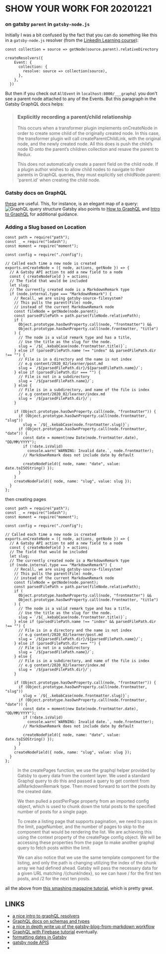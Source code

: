 # SHOW YOUR WORK FOR 20201221 #


### on gatsby `parent` in `gatsby-node.js` ###
Initially I was a bit confused by the fact that you can do something like this in a `gatsby-node.js` resolver (from the [LinkedIn Learning course](https://www.linkedin.com/learning/learning-gatsby/process-transformed-data?u=2194065)):
```
const collection = source => getNode(source.parent).relativeDirectory

createResolvers({
    Event: {
      collection: {
        resolve: source => collection(source),
      },
    },
  })
```
But then if you check out `AllEvent` in `localhost:8000/___graphql` you don't see a parent node attached to any of the Events. But this paragraph in the Gatsby GraphQL docs helps:
>### Explicitly recording a parent/child relationship
>This occurs when a transformer plugin implements onCreateNode in order to create some child of the originally created node. In this case, the transformer plugin will call createParentChildLink, with the original node, and the newly created node. All this does is push the child’s node ID onto the parent’s children collection and resave the parent to Redux.
>
>This does not automatically create a parent field on the child node. If a plugin author wishes to allow child nodes to navigate to their parents in GraphQL queries, they must explicitly set childNode.parent: 'parent.id' when creating the child node.


### Gatsby docs on GraphQL ###

[these](https://www.gatsbyjs.com/docs/conceptual/graphql-concepts/) are useful.  This, for instance, is an elegant map of a query:
![GraphQL query structure](https://www.gatsbyjs.com/static/2442c8664739d2a23483e6f16e3208a5/5df5d/basic-query.png)
Gatsby also points to [How to GraphQL](https://www.howtographql.com/) and [Intro to GraphQL](https://graphql.org/learn/) for additional guidance.


### Adding a Slug based on Location ###

```
const path = require("path");
const _ = require("lodash");
const moment = require("moment");

const config = require("./config");

// Called each time a new node is created
exports.onCreateNode = ({ node, actions, getNode }) => {
  // A Gatsby API action to add a new field to a node
  const { createNodeField } = actions;
  // The field that would be included
  let slug;
  // The currently created node is a MarkdownRemark type
  if (node.internal.type === "MarkdownRemark") {
    // Recall, we are using gatsby-source-filesystem?
    // This pulls the parent(File) node,
    // instead of the current MarkdownRemark node
    const fileNode = getNode(node.parent);
    const parsedFilePath = path.parse(fileNode.relativePath);
    if (
      Object.prototype.hasOwnProperty.call(node, "frontmatter") &&
      Object.prototype.hasOwnProperty.call(node.frontmatter, "title")
    ) {
      // The node is a valid remark type and has a title,
      // Use the title as the slug for the node.
      slug = `/${_.kebabCase(node.frontmatter.title)}`;
    } else if (parsedFilePath.name !== "index" && parsedFilePath.dir !== "") {
      // File is in a directory and the name is not index
      // e.g content/2020_02/learner/post.md
      slug = `/${parsedFilePath.dir}/${parsedFilePath.name}/`;
    } else if (parsedFilePath.dir === "") {
      // File is not in a subdirectory
      slug = `/${parsedFilePath.name}/`;
    } else {
      // File is in a subdirectory, and name of the file is index
      // e.g content/2020_02/learner/index.md
      slug = `/${parsedFilePath.dir}/`;
    }

    if (Object.prototype.hasOwnProperty.call(node, "frontmatter")) {
      if (Object.prototype.hasOwnProperty.call(node.frontmatter, "slug"))
        slug = `/${_.kebabCase(node.frontmatter.slug)}`;
      if (Object.prototype.hasOwnProperty.call(node.frontmatter, "date")) {
        const date = moment(new Date(node.frontmatter.date), "DD/MM/YYYY");
        if (!date.isValid)
          console.warn(`WARNING: Invalid date.`, node.frontmatter);
        // MarkdownRemark does not include date by default

        createNodeField({ node, name: "date", value: date.toISOString() });
      }
    }
    createNodeField({ node, name: "slug", value: slug });
  }
};

```

then creating pages
```
const path = require("path");
const _ = require("lodash");
const moment = require("moment");

const config = require("./config");

// Called each time a new node is created
exports.onCreateNode = ({ node, actions, getNode }) => {
  // A Gatsby API action to add a new field to a node
  const { createNodeField } = actions;
  // The field that would be included
  let slug;
  // The currently created node is a MarkdownRemark type
  if (node.internal.type === "MarkdownRemark") {
    // Recall, we are using gatsby-source-filesystem?
    // This pulls the parent(File) node,
    // instead of the current MarkdownRemark node
    const fileNode = getNode(node.parent);
    const parsedFilePath = path.parse(fileNode.relativePath);
    if (
      Object.prototype.hasOwnProperty.call(node, "frontmatter") &&
      Object.prototype.hasOwnProperty.call(node.frontmatter, "title")
    ) {
      // The node is a valid remark type and has a title,
      // Use the title as the slug for the node.
      slug = `/${_.kebabCase(node.frontmatter.title)}`;
    } else if (parsedFilePath.name !== "index" && parsedFilePath.dir !== "") {
      // File is in a directory and the name is not index
      // e.g content/2020_02/learner/post.md
      slug = `/${parsedFilePath.dir}/${parsedFilePath.name}/`;
    } else if (parsedFilePath.dir === "") {
      // File is not in a subdirectory
      slug = `/${parsedFilePath.name}/`;
    } else {
      // File is in a subdirectory, and name of the file is index
      // e.g content/2020_02/learner/index.md
      slug = `/${parsedFilePath.dir}/`;
    }

    if (Object.prototype.hasOwnProperty.call(node, "frontmatter")) {
      if (Object.prototype.hasOwnProperty.call(node.frontmatter, "slug"))
        slug = `/${_.kebabCase(node.frontmatter.slug)}`;
      if (Object.prototype.hasOwnProperty.call(node.frontmatter, "date")) {
        const date = moment(new Date(node.frontmatter.date), "DD/MM/YYYY");
        if (!date.isValid)
          console.warn(`WARNING: Invalid date.`, node.frontmatter);
        // MarkdownRemark does not include date by default

        createNodeField({ node, name: "date", value: date.toISOString() });
      }
    }
    createNodeField({ node, name: "slug", value: slug });
  }
};

```

>In the createPages function, we use the graphql helper provided by Gatsby to query data from the content layer. We used a standard Graphql query to do this and passed a query to get content from allMarkdownRemark type. Then moved forward to sort the posts by the created date.
> 
> We then pulled a postPerPage property from an imported config object, which is used to chunk down the total posts to the specified number of posts for a single page.
> 
> To create a listing page that supports pagination, we need to pass in the limit, pageNumber, and the number of pages to skip to the component that would be rendering the list. We are achieving this using the context property of the createPage config object. We will be accessing these properties from the page to make another graphql query to fetch posts within the limit.
> 
> We can also notice that we use the same template component for the listing, and only the path is changing utilizing the index of the chunk array we had defined ahead. Gatsby will pass the necessary data for a given URL matching /{chunkIndex}, so we can have / for the first ten posts, and /2 for the next ten posts.

all the above from [this smashing magazine tutorial](https://www.smashingmagazine.com/2020/09/advanced-graphql-usage-gatsby-websites/), which is pretty great.


## LINKS ##

* [a nice intro to graphQL resolvers](https://moonhighway.com/the-parent-argument)
* [GraphQL docs on schemas and types](https://graphql.org/learn/schema/)
* [a nice in depth write up of the gatsby-blog-from-markdown workflow](https://www.smashingmagazine.com/2020/09/advanced-graphql-usage-gatsby-websites/)
* [GraphQL with Firebase tutorial](https://codeburst.io/graphql-on-cloud-functions-for-firebase-153fe7b02ea5) eventually.
* [formatting dates in Gatsby](https://www.gatsbyjs.com/docs/graphql-reference/#dates)
* [gatsby node APIS](https://www.gatsbyjs.com/docs/reference/config-files/gatsby-node/)
* 